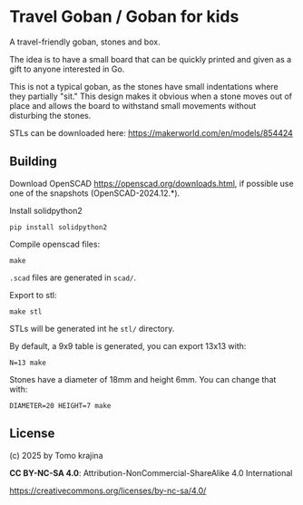 # Travel Goban / Goban for kids

A travel-friendly goban, stones and box.

The idea is to have a small board that can be quickly printed and given as a gift to anyone interested in Go.

This is not a typical goban, as the stones have small indentations where they partially "sit." This design makes it obvious when a stone moves out of place and allows the board to withstand small movements without disturbing the stones.

STLs can be downloaded here: <https://makerworld.com/en/models/854424>

## Building

Download OpenSCAD <https://openscad.org/downloads.html>, if possible use one of the snapshots (OpenSCAD-2024.12.\*).

Install solidpython2

    pip install solidpython2

Compile openscad files:

    make

`.scad` files are generated in `scad/`.

Export to stl:

    make stl

STLs will be generated int he `stl/` directory.

By default, a 9x9 table is generated, you can export 13x13 with:

    N=13 make

Stones have a diameter of 18mm and height 6mm. You can change that with:

    DIAMETER=20 HEIGHT=7 make

## License

(c) 2025 by Tomo krajina

**CC BY-NC-SA 4.0**: Attribution-NonCommercial-ShareAlike 4.0 International

https://creativecommons.org/licenses/by-nc-sa/4.0/
